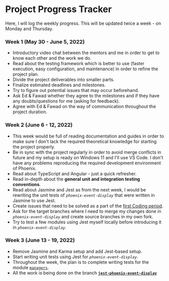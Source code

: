 # Project Progress Tracker 

Here, I will log the weekly progress. This will be updated twice a week - on Monday and Thursday.  

### Week 1 (May 30 - June 5, 2022)  

- Introductory video chat between the mentors and me in order to get to know each other and the work we do.
- Read about the testing framework which is better to use (faster execution, easy configuration, and maintenance) in order to refine the project plan.
- Divide the project deliverables into smaller parts.
- Finalize estimated deadlines and milestones.
- Try to figure out potential issues that may occur beforehand.
- Ask Ed & Fawad whether they agree to the milestones and if they have any doubts/questions for me (asking for feedback).
- Agree with Ed & Fawad on the way of communication throughout the project duration.

### Week 2 (June 6 - 12, 2022)  

- This week would be full of reading documentation and guides in order to make sure I don't lack the required theoretical knowledge for starting the project properly.
- Be in sync with the project regularly in order to avoid merge conflicts in future and my setup is ready on Windows 11 and I'll use VS Code. I don't have any problems reproducing the required development environment of Phoenix.
- Read about TypeScript and Angular - just a quick refresher.
- Read in-depth about the **general unit and integration testing conventions**.
- Read about Jasmine and Jest as from the next week, I would be rewriting the unit tests of *`phoenix-event-display`* that were written in Jasmine to use Jest. 
- Create issues that need to be solved as a part of the [first Coding period](https://github.com/DamianArado/GSoC-2022-Phoenix/blob/main/ROADMAP.md#coding-period---i).
- Ask for the target branches where I need to merge my changes done in *`phoenix-event-display`* and create source branches in my own fork.
- Try to test a few modules using Jest myself locally before introducing it in *`phoenix-event-display`*.

### Week 3 (June 13 - 19, 2022)  

- Remove Jasmine and Karma setup and add Jest-based setup.
- Start writing unit tests using Jest for *`phoenix-event-display`*.  
- Throughout the week, the plan is to complete writing tests for the module [`managers`](https://github.com/HSF/phoenix/tree/master/packages/phoenix-event-display/src/managers). 
- All the work is being done on the branch [**`jest-phoenix-event-display`**](https://github.com/DamianArado/phoenix/tree/jest-phoenix-event-display)
